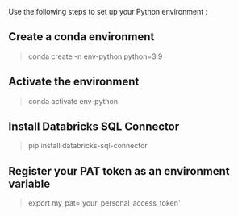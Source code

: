 Use the following steps to set up your Python environment :

## Create a conda environment
> conda create -n env-python python=3.9 
## Activate the environment
> conda activate env-python
## Install Databricks SQL Connector
> pip install databricks-sql-connector
## Register your PAT token as an environment variable
> export my_pat='your_personal_access_token'
